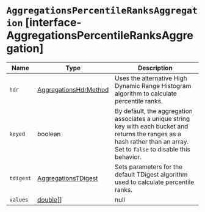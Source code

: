 # `AggregationsPercentileRanksAggregation` [interface-AggregationsPercentileRanksAggregation]

| Name | Type | Description |
| - | - | - |
| `hdr` | [AggregationsHdrMethod](./AggregationsHdrMethod.md) | Uses the alternative High Dynamic Range Histogram algorithm to calculate percentile ranks. |
| `keyed` | boolean | By default, the aggregation associates a unique string key with each bucket and returns the ranges as a hash rather than an array. Set to `false` to disable this behavior. |
| `tdigest` | [AggregationsTDigest](./AggregationsTDigest.md) | Sets parameters for the default TDigest algorithm used to calculate percentile ranks. |
| `values` | [double](./double.md)[] | null | An array of values for which to calculate the percentile ranks. |
